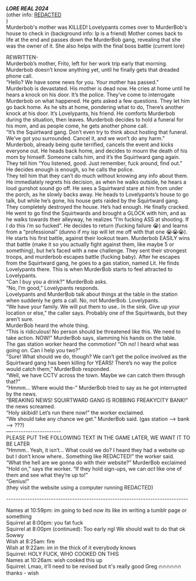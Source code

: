 ***LORE REAL 2024***  
(other info: [REDACTED](http://REDACTED)  
)  
Murderbob's mother was KILLED\! Lovelypants comes over to MurderBob's house to check in (background info: lp is a friend) Mother comes back to life at the end and passes down the MurderBob gang, revealing that she was the owner of it. She also helps with the final boss battle (current lore)

REWRITTEN-   
Murderbob’s mother, Frito, left for her work trip early that morning. Murderbob doesn’t know anything yet, until he finally gets that dreaded phone call.  
“Hello? We have some news for you. Your mother has passed.”  
Murderbob is devastated. His mother is dead now. He cries at home until he hears a knock on his door. It’s the police. They’ve come to interrogate Murderbob on what happened. He gets asked a few questions. They let him go back home. As he sits at home, pondering what to do, There’s another knock at his door. It’s Lovelypants, his friend. He comforts Murderbob during the situation, then leaves. Murderbob decides to hold a funeral for his mom, and as people come, he gets another phone call.  
“It’s the Squirtward gang. Don’t even try to think about hosting that funeral. We’ve got you surrounded. Cancel it, and we won’t do any harm.”  
Murderbob, already being quite terrified, cancels the event and kicks everyone out. He heads back home, and decides to mourn the death of his mom by himself. Someone calls him, and it’s the Squirtward gang again. They tell him “You listened, good. Just remember, fuck around, find out.”  
He decides enough is enough, so he calls the police.  
They tell him that they can’t do much without knowing any info about them. He immediately regrets his decision, as when he walks outside, he hears a loud gunshot sound go off. He sees a Squirtward stare at him from under the porch, as he slowly backs away. He heads to Lovelypants’s house to go talk, but while he’s gone, his house gets raided by the Squirtward gang. They completely destroyed the house. He’s had enough. He finally cracked. He went to go find the Squirtwards and brought a GLOCK with him, and as he walks towards their alleyway, he realizes “I’m fucking ASS at shooting. If I do this i’m so fucked”. He decides to return (fucking failure 😭) and learns from a “professional” (dunno if my isp will let me off with that one 😭😭😭). He starts his first battle, against their lookout team. Murderbob EASILY wins that battle (make it so you actually fight against them, like maybe 5 or something), but he’s faced with a new challenge. They sent their strongest troops, and murderbob escapes battle (fucking baby). After he escapes from the Squirtward gang, he goes to a gas station, named Lit. He finds Lovelypants there. This is when MurderBob starts to feel attracted to Lovelypants.   
“Can I buy you a drink?” MurderBob asks.  
“No, I’m good,” Lovelypants responds.  
Lovelypants and MurderBob talk about things at the table in the station when suddenly he gets a call. No, not MurderBob. Lovelypants.  
“We have your family. We will put them to use.. In the sink. Give up your location or else,” the caller says. Probably one of the Squirtwards, but they aren’t sure.  
MurderBob heard the whole thing.  
“This is ridiculous\! No person should be threatened like this. We need to take action. NOW\!” MurderBob says, slamming his hands on the table.  
The gas station worker heard the commotion\! “Oh no\! I heard what was going on. Can I help you two?”  
“Sure\! What should we do, though? We can’t get the police involved as the Squirtward gang has been killing for YEARS\! There’s no way the police would catch them,” MurderBob responded.  
“Well, we have CCTV across the town. Maybe we can catch them through that?”  
“Hmmm… Where would the-” MurderBob tried to say as he got interrupted by the news.  
“BREAKING NEWS\! SQUIRTWARD GANG IS ROBBING FREAKYCITY BANK\!” the news screamed.  
“Holy skibidi\! Let’s run there now\!” the worker exclaimed.  
“We should take any chance we get.” MurderBob said. (gas station —\> bank —-\> ???)  
—---------------------  
PLEASE PUT THE FOLLOWING TEXT IN THE GAME LATER, WE WANT IT TO BE LATER  
“Hmmm.. Yeah, it isn’t… What could we do? I heard they had a website up but I don’t know where.. Something like REDACTED\!” the worker said.  
“What the hell are we gonna do with their website?” MurderBob exclaimed  
“Hold on,” says the worker. “If they hold sign-ups, we can *act* like one of them and see what they’re up to\!”  
“Genius\!”  
(they visit the website using a computer running REDACTED)

\-----------------------------------------------------------------------------

Names at 10:59pm: im going to bed now its like im writing a tumblr page or something  
Squirrel at 8:00pm: you fat fuck  
Squirrel at 8:00pm (continued): Too early ngl We should wait to do that  ok Sowwy   
Wish at 8:25am: fire  
Wish at 9:22am: im in the thick of it everybody knows  
Squirrel: HOLY FUCK, WHO COOKED ON THIS  
Names at 10:26am: wish cooked this up  
Squirrel: Lmao, it’ll need to be revised but it's really good Greg 🔥🔥🔥🔥🔥🔥 thanks \- wish